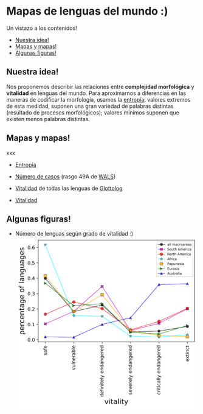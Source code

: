 # Mapas de lenguas del mundo :)

Un vistazo a los contenidos!

  * [Nuestra idea!](#nuestra-idea)
  * [Mapas y mapas!](#mapas-y-mapas)
  * [Algunas figuras!](#algunas-figuras)

## Nuestra idea!
Nos proponemos describir las relaciones entre **complejidad morfológica** y **vitalidad** en lenguas del mundo. Para aproximarnos a diferencias en las maneras de codificar la morfología, usamos la [entropía](http://www.christianbentz.de/Papers/Bentz%20et%20al.%20(2017)%20The%20entropy%20of%20words.pdf): valores extremos de esta medidad, suponen una gran variedad de palabras distintas (resultado de procesos morfológicos); valores mínimos suponen que existen menos palabras distintas. 

## Mapas y mapas!
xxx

* [Entropía](./map_entropy.html)

* [Número de casos](./map_entropy.html) (rasgo 49A de [WALS](https://wals.info/))

* [Vitalidad](./map_glottolog.html) de todas las lenguas de [Glottolog](https://glottolog.org/)

* [Vitalidad](./map_entropy_glottolog.html)

## Algunas figuras!

* Número de lenguas según grado de vitalidad :)
![Número de lenguas](https://github.com/javiervz/lenguas/blob/master/vitality.jpg?raw=true)
